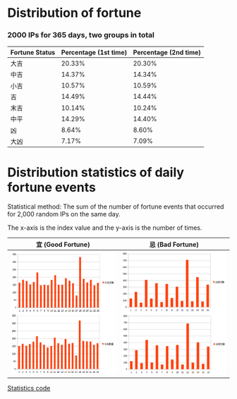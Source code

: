 # Distribution of fortune
### 2000 IPs for 365 days, two groups in total

| Fortune Status  | Percentage (1st time)  | Percentage (2nd time)  |
|-----------------|------------------------|------------------------|
| 大吉            | 20.33%                 | 20.30%                 |
| 中吉            | 14.37%                 | 14.34%                 |
| 小吉            | 10.57%                 | 10.59%                 |
| 吉              | 14.49%                 | 14.44%                 |
| 末吉            | 10.14%                 | 10.24%                 |
| 中平            | 14.29%                 | 14.40%                 |
| 凶              | 8.64%                  | 8.60%                  |
| 大凶            | 7.17%                  | 7.09%                  |

# Distribution statistics of daily fortune events

Statistical method: The sum of the number of fortune events that occurred for 2,000 random IPs on the same day.

The x-axis is the index value and the y-axis is the number of times.

| 宜 (Good Fortune)                              | 忌 (Bad Fortune)                             |
|------------------------------------------------|----------------------------------------------|
| ![Good Fortune](./good_fortune_statistics.png) | ![Bad Fortune](./bad_fortune_statistics.png) |


[Statistics code](./main.js)
